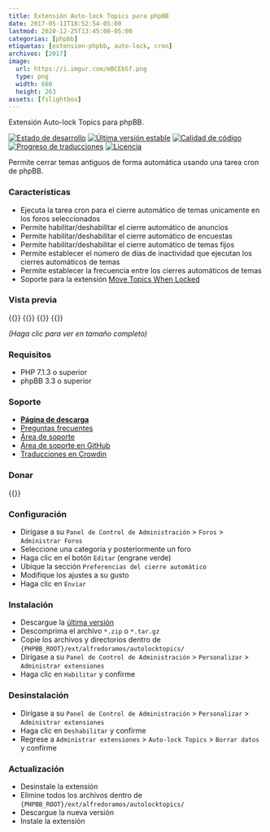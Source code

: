 ```yaml
---
title: Extensión Auto-lock Topics para phpBB
date: 2017-05-11T18:52:54-05:00
lastmod: 2020-12-25T13:45:00-05:00
categorias: [phpbb]
etiquetas: [extension-phpbb, auto-lock, cron]
archivos: [2017]
image:
  url: https://i.imgur.com/mBCEbSf.png
  type: png
  width: 660
  height: 263
assets: [fslightbox]
---
```

Extensión Auto-lock Topics para phpBB.

[![Estado de desarrollo](https://img.shields.io/github/workflow/status/AlfredoRamos/phpbb-ext-auto-lock-topics/GitHub%20Actions%20CI?style=flat-square)](https://github.com/AlfredoRamos/phpbb-ext-auto-lock-topics/actions)
[![Última versión estable](https://img.shields.io/github/tag/AlfredoRamos/phpbb-ext-auto-lock-topics.svg?label=stable&style=flat-square)](https://github.com/AlfredoRamos/phpbb-ext-auto-lock-topics/releases)
[![Calidad de código](https://img.shields.io/codacy/grade/1b2cb6aeb1214d80afbc800e31de36a0.svg?style=flat-square)](https://app.codacy.com/gh/AlfredoRamos/phpbb-ext-auto-lock-topics/dashboard)
[![Progreso de traducciones](https://badges.crowdin.net/phpbb-ext-auto-lock-topics/localized.svg)](https://crowdin.com/project/phpbb-ext-auto-lock-topics)
[![Licencia](https://img.shields.io/github/license/AlfredoRamos/phpbb-ext-auto-lock-topics.svg?style=flat-square)](https://raw.githubusercontent.com/AlfredoRamos/phpbb-ext-auto-lock-topics/master/license.txt)

Permite cerrar temas antiguos de forma automática usando una tarea cron de phpBB.

<!--more-->
### Características

- Ejecuta la tarea cron para el cierre automático de temas unicamente en los foros seleccionados
- Permite habilitar/deshabilitar el cierre automático de anuncios
- Permite habilitar/deshabilitar el cierre automático de encuestas
- Permite habilitar/deshabilitar el cierre automático de temas fijos
- Permite establecer el número de días de inactividad que ejecutan los cierres automáticos de temas
- Permite establecer la frecuencia entre los cierres automáticos de temas
- Soporte para la extensión [Move Topics When Locked](https://www.phpbb.com/customise/db/extension/move_topics_when_locked/)

### Vista previa

{{<preview src="https://i.imgur.com/aBjwVBpb.png" link="https://i.imgur.com/aBjwVBp.png" alt="Foros">}}
{{<preview src="https://i.imgur.com/mBCEbSfb.png" link="https://i.imgur.com/mBCEbSf.png" alt="Ajustes de foro">}}
{{<preview src="https://i.imgur.com/uM7dkoGb.png" link="https://i.imgur.com/uM7dkoG.png" alt="Temas cerrados">}}
{{<preview src="https://i.imgur.com/PIOhYf7b.png" link="https://i.imgur.com/PIOhYf7.png" alt="Registro de administrador">}}

*(Haga clic para ver en tamaño completo)*

### Requisitos

- PHP 7.1.3 o superior
- phpBB 3.3 o superior

### Soporte

- [**Página de descarga**](https://www.phpbb.com/customise/db/extension/auto_lock_topics/)
- [Preguntas frecuentes](https://www.phpbb.com/customise/db/extension/auto_lock_topics/faq)
- [Área de soporte](https://www.phpbb.com/customise/db/extension/auto_lock_topics/support)
- [Área de soporte en GitHub](https://github.com/AlfredoRamos/phpbb-ext-auto-lock-topics/issues)
- [Traducciones en Crowdin](https://crowdin.com/project/phpbb-ext-auto-lock-topics)

### Donar

{{<donate>}}

### Configuración

- Dirigase a su `Panel de Control de Administración` > `Foros` > `Administrar Foros`
- Seleccione una categoría y posteriormente un foro
- Haga clic en el botón `Editar` (engrane verde)
- Ubique la sección `Preferencias del cierre automático`
- Modifique los ajustes a su gusto
- Haga clic en `Enviar`

### Instalación

- Descargue la [última versión](https://github.com/AlfredoRamos/phpbb-ext-auto-lock-topics/releases)
- Descomprima el archivo `*.zip` o `*.tar.gz`
- Copie los archivos y directorios dentro de `{PHPBB_ROOT}/ext/alfredoramos/autolocktopics/`
- Dirígase a su `Panel de Control de Administración` > `Personalizar` > `Administrar extensiones`
- Haga clic en `Habilitar` y confirme

### Desinstalación

- Dirígase a su `Panel de Control de Administración` > `Personalizar` > `Administrar extensiones`
- Haga clic en `Deshabilitar` y confirme
- Regrese a `Administrar extensiones` > `Auto-lock Topics` > `Borrar datos` y confirme

### Actualización

- Desinstale la extensión
- Elimine todos los archivos dentro de `{PHPBB_ROOT}/ext/alfredoramos/autolocktopics/`
- Descargue la nueva versión
- Instale la extensión
